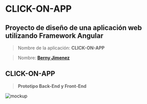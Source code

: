 
# CLICK-ON-APP

## Proyecto de diseño de una aplicación web utilizando Framework **Angular** 



> Nombre de la aplicación: **CLICK-ON-APP**

> Nombre: **[Berny Jimenez](https://www.linkedin.com/in/berny-jiménez-7027a7177)**

##  CLICK-ON-APP

> **Prototipo Back-End y Front-End**

![mockup](./https://github.com/berny13/CLICK-ON-APP-en-Angular/blob/rama2/HelloWorld/click.jp)
